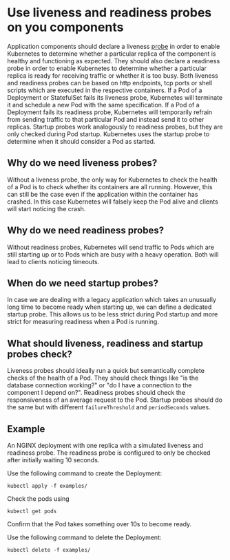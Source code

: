 # Use liveness and readiness probes on you components

Application components should declare a liveness [probe](https://kubernetes.io/docs/tasks/configure-pod-container/configure-liveness-readiness-startup-probes) in order to enable Kubernetes to determine whether a particular replica of the component is healthy and functioning as expected. They should also declare a readiness probe in order to enable Kubernetes to determine whether a particular replica is ready for receiving traffic or whether it is too busy. Both liveness and readiness probes can be based on http endpoints, tcp ports or shell scripts which are executed in the respective containers. If a Pod of a Deployment or StatefulSet fails its liveness probe, Kubernetes will terminate it and schedule a new Pod with the same specification. If a Pod of a Deployment fails its readiness probe, Kubernetes will temporarily refrain from sending traffic to that particular Pod and instead send it to other replicas. Startup probes work analogously to readiness probes, but they are only checked during Pod startup. Kubernetes uses the startup probe to determine when it should consider a Pod as started.

## Why do we need liveness probes?

Without a liveness probe, the only way for Kubernetes to check the health of a Pod is to check whether its containers are all running. However, this can still be the case even if the application within the container has crashed. In this case Kubernetes will falsely keep the Pod alive and clients will start noticing the crash.

## Why do we need readiness probes?

Without readiness probes, Kubernetes will send traffic to Pods which are still starting up or to Pods which are busy with a heavy operation. Both will lead to clients noticing timeouts.

## When do we need startup probes?

In case we are dealing with a legacy application which takes an unusually long time to become ready when starting up, we can define a dedicated startup probe. This allows us to be less strict during Pod startup and more strict for measuring readiness when a Pod is running.

## What should liveness, readiness and startup probes check?

Liveness probes should ideally run a quick but semantically complete checks of the health of a Pod. They should check things like "is the database connection working?" or "do I have a connection to the component I depend on?". Readiness probes should check the responsiveness of an average request to the Pod. Startup probes should do the same but with different `failureThreshold` and `periodSeconds` values.

## Example

An NGINX deployment with one replica with a simulated liveness and readiness probe. The readiness probe is configured to only be checked after initially waiting 10 seconds.

Use the following command to create the Deployment:

```shell
kubectl apply -f examples/
```

Check the pods using

```shell
kubectl get pods
```

Confirm that the Pod takes something over 10s to become ready.

Use the following command to delete the Deployment:

```shell
kubectl delete -f examples/
```
